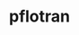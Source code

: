 ---
title: "pflotran"
layout: cache
categories: [package, develop-2024-02-18]
meta: {"versions": ["5.0.0"], "compilers": ["gcc@=11.4.0", "gcc@=9.4.0"], "oss": ["ubuntu20.04", "ubuntu22.04"], "platforms": ["linux"], "targets": ["neoverse_v1", "neoverse_v2", "ppc64le", "x86_64_v3"], "stacks": ["e4s", "e4s-neoverse-v2", "e4s-neoverse_v1", "e4s-power", "root"], "num_specs": 4, "num_specs_by_stack": {"e4s-neoverse_v1": 1, "root": 4, "e4s-power": 1, "e4s": 1, "e4s-neoverse-v2": 1}}
spec_details: [{"hash": "iabtlx6ily2osoedqeoj2el7gn3ykobk", "compiler": "gcc@=11.4.0", "versions": ["5.0.0"], "os": "ubuntu20.04", "platform": "linux", "target": "neoverse_v1", "variants": ["build_system=autotools", "~rxn"], "stacks": ["e4s-neoverse_v1", "root"], "size": "-", "tarball": "https://binaries.spack.io/develop-2024-02-18/build_cache/linux-ubuntu20.04-neoverse_v1/gcc-11.4.0/pflotran-5.0.0/linux-ubuntu20.04-neoverse_v1-gcc-11.4.0-pflotran-5.0.0-iabtlx6ily2osoedqeoj2el7gn3ykobk.spack"}, {"hash": "m5zq2onbsyzvvyvimnnjcxa2qgljx7a7", "compiler": "gcc@=9.4.0", "versions": ["5.0.0"], "os": "ubuntu20.04", "platform": "linux", "target": "ppc64le", "variants": ["build_system=autotools", "~rxn"], "stacks": ["e4s-power", "root"], "size": "-", "tarball": "https://binaries.spack.io/develop-2024-02-18/build_cache/linux-ubuntu20.04-ppc64le/gcc-9.4.0/pflotran-5.0.0/linux-ubuntu20.04-ppc64le-gcc-9.4.0-pflotran-5.0.0-m5zq2onbsyzvvyvimnnjcxa2qgljx7a7.spack"}, {"hash": "acpppynuncggm455mm6wnfbzxtcbyal5", "compiler": "gcc@=11.4.0", "versions": ["5.0.0"], "os": "ubuntu20.04", "platform": "linux", "target": "x86_64_v3", "variants": ["build_system=autotools", "~rxn"], "stacks": ["root", "e4s"], "size": "-", "tarball": "https://binaries.spack.io/develop-2024-02-18/build_cache/linux-ubuntu20.04-x86_64_v3/gcc-11.4.0/pflotran-5.0.0/linux-ubuntu20.04-x86_64_v3-gcc-11.4.0-pflotran-5.0.0-acpppynuncggm455mm6wnfbzxtcbyal5.spack"}, {"hash": "m3psujjgabgapqmelu4acxrs726i5rt5", "compiler": "gcc@=11.4.0", "versions": ["5.0.0"], "os": "ubuntu22.04", "platform": "linux", "target": "neoverse_v2", "variants": ["build_system=autotools", "~rxn"], "stacks": ["root", "e4s-neoverse-v2"], "size": "-", "tarball": "https://binaries.spack.io/develop-2024-02-18/build_cache/linux-ubuntu22.04-neoverse_v2/gcc-11.4.0/pflotran-5.0.0/linux-ubuntu22.04-neoverse_v2-gcc-11.4.0-pflotran-5.0.0-m3psujjgabgapqmelu4acxrs726i5rt5.spack"}]
---